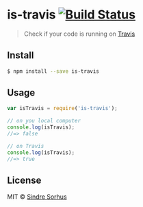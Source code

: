 # is-travis [![Build Status](https://travis-ci.org/sindresorhus/is-travis.svg?branch=master)](https://travis-ci.org/sindresorhus/is-travis)

> Check if your code is running on [Travis](https://travis-ci.org)


## Install

```sh
$ npm install --save is-travis
```


## Usage

```js
var isTravis = require('is-travis');

// on you local computer
console.log(isTravis);
//=> false

// on Travis
console.log(isTravis);
//=> true
```


## License

MIT © [Sindre Sorhus](http://sindresorhus.com)
